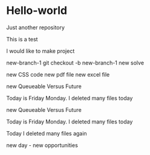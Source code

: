 # Hello-world
Just another repository

This is a test
 
I would like to make project

new-branch-1
git checkout -b new-branch-1
new solve

new CSS code
new pdf file
new excel file

new Queueable Versus Future

Today is Friday
Monday. I deleted many files today


new Queueable Versus Future

Today is Friday
     Monday. I deleted many files today

Today I deleted many files again

new day - new opportunities
